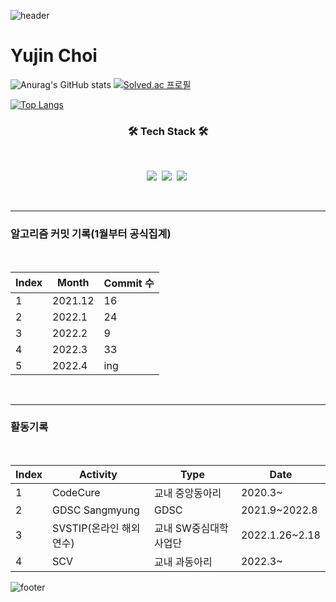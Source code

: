 ![header](https://capsule-render.vercel.app/api?type=waving&color=auto&height=200&section=header&text=&fontSize=50)
# Yujin Choi

![Anurag's GitHub stats](https://github-readme-stats.vercel.app/api?username=yujin37&theme=gruvbox_light&show_icons=true)
[![Solved.ac
프로필](http://mazassumnida.wtf/api/v2/generate_badge?boj=abby0616)](https://solved.ac/abby0616)

[![Top Langs](https://github-readme-stats.vercel.app/api/top-langs/?username=yujin37&layout=compact)](https://github.com/anuraghazra/github-readme-stats)
<h3 align="center"><b>🛠 Tech Stack 🛠</b></h3>
<br>
<p align="center">
<img src="https://img.shields.io/badge/python-3776AB?style=flat-square&logo=python&logoColor=white"/></a>&nbsp 
<img src="https://img.shields.io/badge/c-A8B9CC?style=flat-square&logo=c&logoColor=white"/></a>&nbsp 
<img src="https://img.shields.io/badge/MySQL-4479A1?style=flat-square&logo=MySQL&logoColor=white"/></a>&nbsp 
</p>
<br>
<hr>
<h3> 알고리즘 커밋 기록(1월부터 공식집계) </h3>
<br>

|Index|Month|Commit 수|
|------|---|---|
|1|2021.12|16|
|2|2022.1|24|
|3|2022.2|9|
|4|2022.3|33|
|5|2022.4|ing

<br>
<hr>
<h3>활동기록</h3>
<br>

|Index|Activity|Type|Date|
|------|---|---|---|
|1|CodeCure|교내 중앙동아리|2020.3~|
|2|GDSC Sangmyung|GDSC|2021.9~2022.8|
|3|SVSTIP(온라인 해외연수)|교내 SW중심대학사업단|2022.1.26~2.18|
|4|SCV|교내 과동아리|2022.3~


![footer](https://capsule-render.vercel.app/api?type=waving&color=auto&height=200&section=footer)


